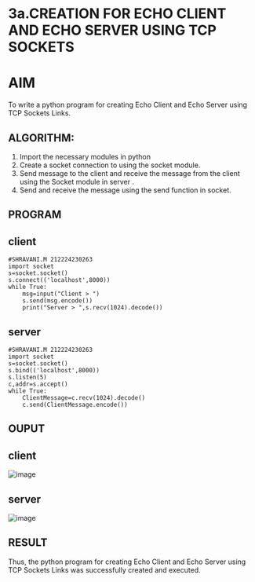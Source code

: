 # 3a.CREATION FOR ECHO CLIENT AND ECHO SERVER USING TCP SOCKETS
# AIM
To write a python program for creating Echo Client and Echo Server using TCP
Sockets Links.
## ALGORITHM:
1. Import the necessary modules in python
2. Create a socket connection to using the socket module.
3. Send message to the client and receive the message from the client using the Socket module in
 server .
4. Send and receive the message using the send function in socket.
## PROGRAM
## client
```
#SHRAVANI.M 212224230263
import socket
s=socket.socket()
s.connect(('localhost',8000))
while True:
    msg=input("Client > ")
    s.send(msg.encode())
    print("Server > ",s.recv(1024).decode())  
```
## server
```
#SHRAVANI.M 212224230263
import socket 
s=socket.socket() 
s.bind(('localhost',8000)) 
s.listen(5) 
c,addr=s.accept()
while True:
    ClientMessage=c.recv(1024).decode()
    c.send(ClientMessage.encode())
```
## OUPUT
## client
![image](https://github.com/user-attachments/assets/c54a23bc-675a-4991-bec2-6e95e897278c)

## server
![image](https://github.com/user-attachments/assets/b36b5a4b-ce5c-4e93-a2dc-1a27fb1ad6ae)

## RESULT
Thus, the python program for creating Echo Client and Echo Server using TCP Sockets Links 
was successfully created and executed.

